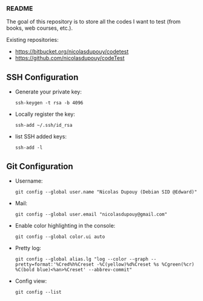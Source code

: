 ### README

The goal of this repository is to store all the codes I want to test (from books, web courses, etc.).

Existing repositories:
* https://bitbucket.org/nicolasdupouy/codetest
* https://github.com/nicolasdupouy/codeTest


## SSH Configuration
* Generate your private key:

    `ssh-keygen -t rsa -b 4096`

* Locally register the key:

    `ssh-add ~/.ssh/id_rsa`

* list SSH added keys:

    `ssh-add -l`


## Git Configuration
* Username:

    `git config --global user.name "Nicolas Dupouy (Debian SID @Edward)"`

* Mail:

    `git config --global user.email "nicolasdupouy@gmail.com"`

* Enable color highlighting in the console:

    `git config --global color.ui auto`

* Pretty log:

    `git config --global alias.lg "log --color --graph --pretty=format:'%Cred%h%Creset -%C(yellow)%d%Creset %s %Cgreen(%cr) %C(bold blue)<%an>%Creset' --abbrev-commit"`

* Config view:

    `git config --list`
